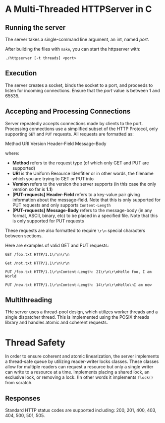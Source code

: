 # A Multi-Threaded HTTPServer in C

## Running the server
The server takes a single-command line argument, an int, named _port_.

After building the files with `make`, you can start the httpserver with:

`./httpserver [-t threads] <port>`

## Execution

The server creates a socket, binds the socket to a port, and proceeds to listen for incoming connections. 
Ensure that the _port_ value is between 1 and 65535.

## Accepting and Processing Connections

Server repeatedly accepts connections made by clients to the port.
Processing connections use a simplified subset of the HTTP Protocol, only supporting `GET` and `PUT` requests. All requests are formatted as:

Method URI Version Header-Field Message-Body

where:

* **Method** refers to the request type (of which only GET and PUT are supported)
* **URI** is the Uniform Resource Idenfitier or in other words, the filename which you are trying to GET or PUT into
* **Version** refers to the version the server supports (in this case the only version so far is **1.1**)
* **[PUT-requests]** **Header-Field** refers to a key-value pair giving information about the message-field. Note that this is only supported for PUT requests and only supports `Content-Length`
* **[PUT-requests]** **Message-Body** refers to the message-body (in any format, ASCII, binary, etc) to be placed in a specified file. Note that this is only supported for PUT requests

These requests are also formatted to require `\r\n` special characters between sections.

Here are examples of valid GET and PUT requests:

`GET /foo.txt HTTP/1.1\r\n\r\n`

`Get /not.txt HTTP/1.1\r\n\r\n`


`PUT /foo.txt HTTP/1.1\r\nContent-Length: 21\r\n\r\nHello foo, I am World`

`PUT /new.txt HTTP/1.1\r\nContent-Length: 14\r\n\r\nHello\nI am new`

## Multithreading
THe server uses a thread-pool design, which utilizes worker threads and a single dispatcher thread. This is implemented using the POSIX threads library and handles atomic and coherent requests.

# Thread Safety
In order to ensure coherent and atomic linearization, the server implements a thread-safe queue by utilizing reader-writer locks classes. These classes allow for multiple readers can request a resource but only a single writer can write to a resource at a time. Implements placing a shared lock, an exclusive lock, or removing a lock. (In other words it implements `flock()` from scratch.

## Responses
Standard HTTP status codes are supported including: 200, 201, 400, 403, 404, 500, 501, 505.
